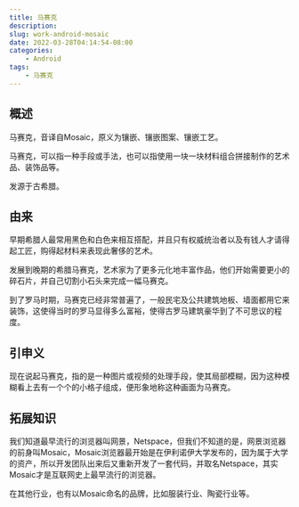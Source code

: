 ```yaml
---
title: 马赛克
description: 
slug: work-android-mosaic
date: 2022-03-28T04:14:54-08:00
categories:
    - Android
tags:
    - 马赛克
---
```


## 概述

马赛克，音译自Mosaic，原义为镶嵌、镶嵌图案、镶嵌工艺。

马赛克，可以指一种手段或手法，也可以指使用一块一块材料组合拼接制作的艺术品、装饰品等。

发源于古希腊。

## 由来

早期希腊人最常用黑色和白色来相互搭配，并且只有权威统治者以及有钱人才请得起工匠，购得起材料来表现此奢侈的艺术。

发展到晚期的希腊马赛克，艺术家为了更多元化地丰富作品，他们开始需要更小的碎石片，并自己切割小石头来完成一幅马赛克。

到了罗马时期，马赛克已经非常普遍了，一般民宅及公共建筑地板、墙面都用它来装饰，这使得当时的罗马显得多么富裕，使得古罗马建筑豪华到了不可思议的程度。

## 引申义

现在说起马赛克，指的是一种图片或视频的处理手段，使其局部模糊，因为这种模糊看上去有一个个的小格子组成，便形象地称这种画面为马赛克。

## 拓展知识

我们知道最早流行的浏览器叫网景，Netspace，但我们不知道的是，网景浏览器的前身叫Mosaic，Mosaic浏览器最开始是在伊利诺伊大学发布的，因为属于大学的资产，所以开发团队出来后又重新开发了一套代码，并取名Netspace，其实Mosaic才是互联网史上最早流行的浏览器。

在其他行业，也有以Mosaic命名的品牌，比如服装行业、陶瓷行业等。